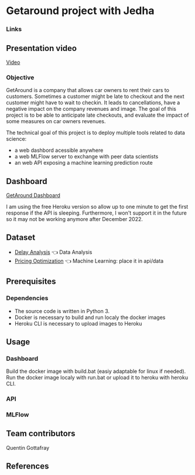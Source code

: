 # Getaround project with Jedha

### Links
## Presentation video
[Video](https://share.vidyard.com/watch/U9YaiBRCXcdPKYRnz44RE8?)

### Objective
GetAround is a company that allows car owners to rent their cars to customers. Sometimes a customer might be late to checkout and the next customer might have to wait to checkin. It leads to cancellations, have a negative impact on the company revenues and image. The goal of this project is to be able to anticipate late checkouts, and evaluate the impact of some measures on car owners revenues. 

The technical goal of this project is to deploy multiple tools related to data science:
- a web dashbord acessible anywhere
- a web MLFlow server to exchange with peer data scientists
- an web API exposing a machine learning prediction route

## Dashboard
[GetAround Dashboard](https://getaround-dashboard-qg2022.herokuapp.com/)

I am using the free Heroku version so allow up to one minute to get the first response if the API is sleeping. Furthermore, I won't support it in the future so it may not be working anymore after December 2022.

## Dataset
* [Delay Analysis](https://full-stack-assets.s3.eu-west-3.amazonaws.com/Deployment/get_around_delay_analysis.xlsx) 👈 Data Analysis 
* [Pricing Optimization](https://full-stack-assets.s3.eu-west-3.amazonaws.com/Deployment/get_around_pricing_project.csv) 👈 Machine Learning: place it in api/data

## Prerequisites


### Dependencies
- The source code is written in Python 3.
- Docker is necessary to build and run localy the docker images
- Heroku CLI is necessary to upload images to Heroku 

## Usage
### Dashboard
Build the docker image with build.bat (easiy adaptable for linux if needed).
Run the docker image localy with run.bat or upload it to heroku with heroku CLI.

### API

### MLFlow

## Team contributors
Quentin Gottafray

## References

